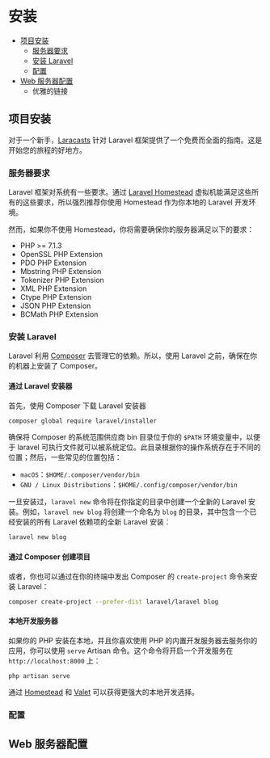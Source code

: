 # 安装

* [项目安装](#项目安装)
  * [服务器要求](#服务器要求)
  * [安装 Laravel](#安装-Laravel)
  * [配置](#配置)
* [Web 服务器配置](#Web-服务器配置)
  * 优雅的链接

## 项目安装

对于一个新手，[Laracasts](https://laracasts.com/series/laravel-from-scratch-2018) 针对 Laravel 框架提供了一个免费而全面的指南。这是开始您的旅程的好地方。

### 服务器要求

Laravel 框架对系统有一些要求。通过 [Laravel Homestead](https://laravel.com/docs/5.7/homestead) 虚拟机能满足这些所有的这些要求，所以强烈推荐你使用 Homestead 作为你本地的 Laravel 开发环境。

然而，如果你不使用 Homestead，你将需要确保你的服务器满足以下的要求：

* PHP >= 7.1.3
* OpenSSL PHP Extension
* PDO PHP Extension
* Mbstring PHP Extension
* Tokenizer PHP Extension
* XML PHP Extension
* Ctype PHP Extension
* JSON PHP Extension
* BCMath PHP Extension

### 安装 Laravel

Laravel 利用 [Composer](https://getcomposer.org/) 去管理它的依赖。所以，使用 Laravel 之前，确保在你的机器上安装了 Composer。

#### 通过 Laravel 安装器

首先，使用 Composer 下载 Laravel 安装器

```bash
composer global require laravel/installer
```

确保将 Composer 的系统范围供应商 bin 目录位于你的 `$PATH` 环境变量中，以便于 laravel 可执行文件就可以被系统定位。此目录根据你的操作系统存在于不同的位置；然后，一些常见的位置包括：

* `macOS`：`$HOME/.composer/vendor/bin`
* `GNU / Linux Distributions`：`$HOME/.config/composer/vendor/bin`

一旦安装过，`laravel new` 命令将在你指定的目录中创建一个全新的 Laravel 安装。例如，`laravel new blog` 将创建一个命名为 `blog` 的目录，其中包含一个已经安装的所有 Laravel 依赖项的全新 Laravel 安装：

```bash
laravel new blog
```

#### 通过 Composer 创建项目

或者，你也可以通过在你的终端中发出 Composer 的 `create-project` 命令来安装 Laravel：

```bash
composer create-project --prefer-dist laravel/laravel blog
```

#### 本地开发服务器

如果你的 PHP 安装在本地，并且你喜欢使用 PHP 的内置开发服务器去服务你的应用，你可以使用 `serve` Artisan 命令。这个命令将开启一个开发服务在 `http://localhost:8000` 上：

```bash
php artisan serve
```

通过 [Homestead](https://laravel.com/docs/5.7/homestead) 和 [Valet](https://laravel.com/docs/5.7/valet) 可以获得更强大的本地开发选择。

### 配置

## Web 服务器配置
